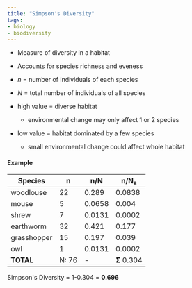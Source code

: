 ```yaml
---
title: "Simpson's Diversity"
tags:
- biology
- biodiversity
---
```


- Measure of diversity in a habitat
- Accounts for species richness and eveness
- *n* = number of individuals of each species
- *N* = total number of individuals of all species

- high value = diverse habitat 
	- environmental change may only affect 1 or 2 species
- low value = habitat dominated by a few species
	- small environmental change could affect whole habitat

#### Example


| **Species** | **n** | **n/N** | **n/N₂** |
|-------------|-------|---------|----------|
| woodlouse   | 22    | 0.289   | 0.0838   |
| mouse       | 5     | 0.0658  | 0.004    |
| shrew       | 7     | 0.0131  | 0.0002   |
| earthworm   | 32    | 0.421   | 0.177    |
| grasshopper | 15    | 0.197   | 0.039    |
| owl         | 1     | 0.0131  | 0.0002   |
| **TOTAL**   | N: 76 | -       | 𝝨 0.304  |

Simpson's Diversity = 1-0.304 = **0.696**






‎‎